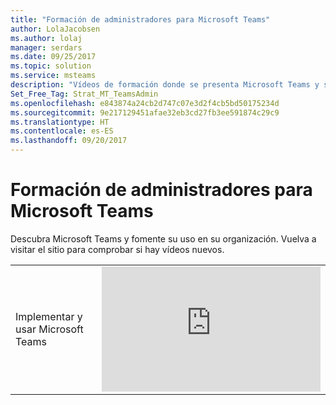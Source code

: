 ```yaml
---
title: "Formación de administradores para Microsoft Teams"
author: LolaJacobsen
ms.author: lolaj
manager: serdars
ms.date: 09/25/2017
ms.topic: solution
ms.service: msteams
description: "Vídeos de formación donde se presenta Microsoft Teams y se explica a los administradores cómo se planifica, implementa y funciona Microsoft Teams."
Set_Free_Tag: Strat_MT_TeamsAdmin
ms.openlocfilehash: e843874a24cb2d747c07e3d2f4cb5bd50175234d
ms.sourcegitcommit: 9e217129451afae32eb3cd27fb3ee591874c29c9
ms.translationtype: HT
ms.contentlocale: es-ES
ms.lasthandoff: 09/20/2017
---
```

<a name="admin-training-for-microsoft-teams"></a>Formación de administradores para Microsoft Teams
==================================

Descubra Microsoft Teams y fomente su uso en su organización. Vuelva a visitar el sitio para comprobar si hay vídeos nuevos.


|  |  |
|---------|---------|
| Implementar y usar Microsoft Teams   | <iframe width="350" height="200" src="https://www.youtube.com/embed/E7yDOfkpG48" frameborder="0" allowfullscreen></iframe>   |



